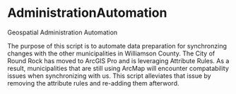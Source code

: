 # AdministrationAutomation
Geospatial Administration Automation

The purpose of this script is to automate data preparation for synchronzing changes with the other municipalities in Williamson County. The City of Round Rock has moved to ArcGIS Pro and is leveraging Attribute Rules. As a result, municipalities that are still using ArcMap will encounter compatability issues when synchronizing with us. This script alleviates that issue by removing the attribute rules and re-adding them afterword.

